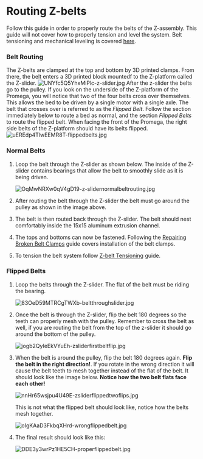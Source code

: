 # Routing Z-belts



Follow this guide in order to properly route the belts of the Z-assembly. This guide will not cover how to properly tension and level the system. Belt tensioning and mechanical leveling is covered [here](http://promega.printm3d.com/books/user-manual/page/belt-tensioning-and-mechanical-leveling).

### Belt Routing

The Z-belts are clamped at the top and bottom by 3D printed clamps. From there, the belt enters a 3D printed block mountedf to the Z-platform called the Z-slider. ![UNYfc5Q5YhxMiPlc-z-slider.jpg](http://promega.printm3d.com/uploads/images/gallery/2018-06-Jun/scaled-840-0/UNYfc5Q5YhxMiPlc-z-slider.jpg) After the z-slider the belts go to the pulley. If you look on the underside of the Z-platform of the Promega, you will notice that two of the four belts cross over themselves. This allows the bed to be driven by a single motor with a single axle. The belt that crosses over is referred to as the _Flipped Belt_. Follow the section immediately below to route a bed as normal, and the section _Flipped Belts_ to route the flipped belt. When facing the front of the Promega, the right side belts of the Z-platform should have its belts flipped. ![uEREdp4TlwEEMR8T-flippedbelts.jpg](http://promega.printm3d.com/uploads/images/gallery/2018-06-Jun/scaled-840-0/uEREdp4TlwEEMR8T-flippedbelts.jpg)

### Normal Belts

1. Loop the belt through the Z-slider as shown below. The inside of the Z-slider contains bearings that allow the belt to smoothly slide as it is being driven.

   ![OqMwNRXw0qV4gD19-z-slidernormalbeltrouting.jpg](http://promega.printm3d.com/uploads/images/gallery/2018-06-Jun/scaled-840-0/OqMwNRXw0qV4gD19-z-slidernormalbeltrouting.jpg)

2. After routing the belt through the Z-slider the belt must go around the pulley as shown in the image above.
3. The belt is then routed back through the Z-slider. The belt should nest comfortably inside the 15x15 aluminum extrusion channel.
4. The tops and bottoms can now be fastened. Following the [Repairing Broken Belt Clamps](http://promega.printm3d.com/books/user-manual/page/repairing-broken-belt-clamps) guide covers installation of the belt clamps. 
5. To tension the belt system follow [Z-belt Tensioning](http://promega.printm3d.com/books/user-manual/page/repairing-broken-belt-clamps#bkmrk-tensioning-the-belts) guide.

### Flipped Belts

1. Loop the belts through the Z-slider. The flat of the belt must be riding the bearing.

   ![83OeD59MTRCgTWXb-beltthroughslider.jpg](http://promega.printm3d.com/uploads/images/gallery/2018-06-Jun/scaled-840-0/83OeD59MTRCgTWXb-beltthroughslider.jpg)

2. Once the belt is through the Z-slider, flip the belt  180 degrees so the teeth can properly mesh with the pulley. Remember to cross the belt as well, if you are routing the belt from the top of the z-slider it should go around the bottom of the pulley.

   ![jogb2QyIeEkVYuEh-zsliderfirstbeltflip.jpg](http://promega.printm3d.com/uploads/images/gallery/2018-06-Jun/scaled-840-0/jogb2QyIeEkVYuEh-zsliderfirstbeltflip.jpg)

3. When the belt is around the pulley, flip the belt 180 degrees again. **Flip the belt in the right direction!**. If you rotate in the wrong direction it will cause the belt teeth to mesh together instead of the flat of the belt. It should look like the image below. **Notice how the two belt flats face each other!**

   ![nnHr65wsjpu4U49E-zsliderflippedtwoflips.jpg](http://promega.printm3d.com/uploads/images/gallery/2018-06-Jun/scaled-840-0/nnHr65wsjpu4U49E-zsliderflippedtwoflips.jpg)

   This is not what the flipped belt should look like, notice how the belts mesh together.

   ![oIgKAaD3FkbqXHrd-wrongflippedbelt.jpg](http://promega.printm3d.com/uploads/images/gallery/2018-06-Jun/scaled-840-0/oIgKAaD3FkbqXHrd-wrongflippedbelt.jpg)

4. The final result should look like this:

   ![DDE3y3wrPz1HE5CH-properflippedbelt.jpg](http://promega.printm3d.com/uploads/images/gallery/2018-06-Jun/scaled-840-0/DDE3y3wrPz1HE5CH-properflippedbelt.jpg)

